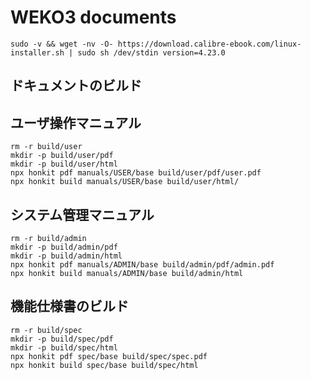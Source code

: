 # WEKO3 documents


```
sudo -v && wget -nv -O- https://download.calibre-ebook.com/linux-installer.sh | sudo sh /dev/stdin version=4.23.0
```

## ドキュメントのビルド

## ユーザ操作マニュアル

```
rm -r build/user
mkdir -p build/user/pdf
mkdir -p build/user/html
npx honkit pdf manuals/USER/base build/user/pdf/user.pdf
npx honkit build manuals/USER/base build/user/html/
```

## システム管理マニュアル

```
rm -r build/admin
mkdir -p build/admin/pdf
mkdir -p build/admin/html
npx honkit pdf manuals/ADMIN/base build/admin/pdf/admin.pdf
npx honkit build manuals/ADMIN/base build/admin/html
```

## 機能仕様書のビルド

```
rm -r build/spec
mkdir -p build/spec/pdf
mkdir -p build/spec/html
npx honkit pdf spec/base build/spec/spec.pdf
npx honkit build spec/base build/spec/html
```



